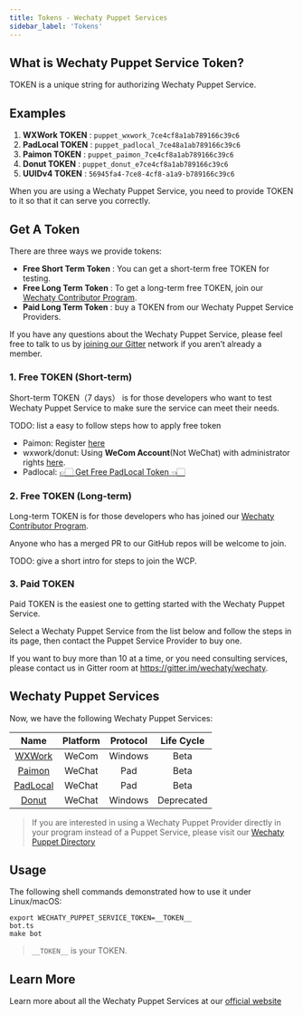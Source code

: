 ```yaml
---
title: Tokens - Wechaty Puppet Services
sidebar_label: 'Tokens'
---
```



## What is Wechaty Puppet Service Token?

TOKEN is a unique string for authorizing Wechaty Puppet Service.

## Examples

1. **WXWork TOKEN** : `puppet_wxwork_7ce4cf8a1ab789166c39c6`
2. **PadLocal TOKEN** : `puppet_padlocal_7ce48a1ab789166c39c6`
3. **Paimon TOKEN** : `puppet_paimon_7ce4cf8a1ab789166c39c6`
4. **Donut TOKEN** : `puppet_donut_e7ce4cf8a1ab789166c39c6`
5. **UUIDv4 TOKEN** : `56945fa4-7ce8-4cf8-a1a9-b789166c39c6`

When you are using a Wechaty Puppet Service, you need to provide TOKEN to it so that it can serve you correctly.

## Get A Token

There are three ways we provide tokens:

- **Free Short Term Token** : You can get a short-term free TOKEN for testing.
- **Free Long Term Token** : To get a long-term free TOKEN, join our [Wechaty Contributor Program](contributing/contributor-program.md).
- **Paid Long Term Token** :  buy a TOKEN from our Wechaty Puppet Service Providers.

If you have any questions about the Wechaty Puppet Service, please feel free to talk to us by [joining our Gitter](https://gitter.im/wechaty/wechaty) network if you aren’t already a member.

### 1. Free TOKEN (Short-term)

Short-term TOKEN（7 days） is for those developers who want to test Wechaty Puppet Service to make sure the service can meet their needs.

TODO: list a easy to follow steps how to apply free token

- Paimon: Register [here](http://175.27.139.176/)
- wxwork/donut: Using **WeCom Account**(Not WeChat) with administrator rights [here](https://qiwei.juzibot.com/user/login?isWechaty=true).
- Padlocal: [👉🏻 Get Free PadLocal Token 👈🏻](http://pad-local.com/)

### 2. Free TOKEN (Long-term)

Long-term TOKEN is for those developers who has joined our [Wechaty Contributor Program](contributing/contributor-program.md).

Anyone who has a merged PR to our GitHub repos will be welcome to join.

TODO: give a short intro for steps to join the WCP.

### 3. Paid TOKEN

Paid TOKEN is the easiest one to getting started with the Wechaty Puppet Service.

Select a Wechaty Puppet Service from the list below and follow the steps in its page, then contact the Puppet Service Provider to buy one.

If you want to buy more than 10 at a time, or you need consulting services, please contact us in Gitter room at <https://gitter.im/wechaty/wechaty>.

## Wechaty Puppet Services

Now, we have the following Wechaty Puppet Services:

| Name | Platform | Protocol | Life Cycle |
| :---: | :---: | :---: | :---: |
| [WXWork](wxwork.md) | WeCom | Windows | Beta |
| [Paimon](paimon.md)| WeChat | Pad | Beta |
| [PadLocal](padlocal.md) | WeChat | Pad | Beta |
| [Donut](donut.md) | WeChat | Windows | Deprecated |

> If you are interested in using a Wechaty Puppet Provider directly in your program instead of a Puppet Service, please visit our [Wechaty Puppet Directory](https://github.com/wechaty/wechaty-puppet/wiki/Directory)

## Usage

The following shell commands demonstrated how to use it under Linux/macOS:

```shell
export WECHATY_PUPPET_SERVICE_TOKEN=__TOKEN__
bot.ts
make bot
```

> `__TOKEN__` is your TOKEN.

## Learn More

Learn more about all the Wechaty Puppet Services at our [official website](https://wechaty.js.org/docs/puppet-services/)
